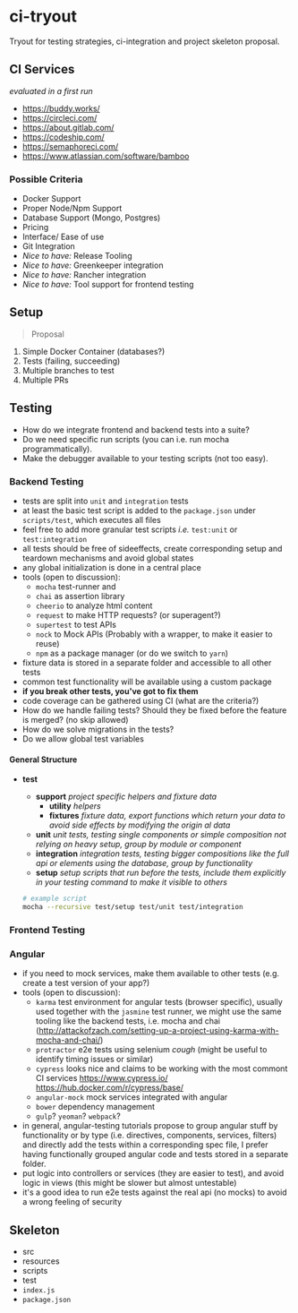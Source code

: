 # ci-tryout
Tryout for testing strategies, ci-integration and project skeleton proposal.

## CI Services

_evaluated in a first run_

  - https://buddy.works/
  - https://circleci.com/
  - https://about.gitlab.com/
  - https://codeship.com/
  - https://semaphoreci.com/
  - https://www.atlassian.com/software/bamboo

### Possible Criteria

  - Docker Support
  - Proper Node/Npm Support
  - Database Support (Mongo, Postgres)
  - Pricing
  - Interface/ Ease of use
  - Git Integration
  - _Nice to have:_ Release Tooling
  - _Nice to have:_ Greenkeeper integration
  - _Nice to have:_ Rancher integration
  - _Nice to have:_ Tool support for frontend testing

## Setup

> Proposal

  1. Simple Docker Container (databases?)
  1. Tests (failing, succeeding)
  1. Multiple branches to test
  1. Multiple PRs

## Testing

  - How do we integrate frontend and backend tests into a suite?
  - Do we need specific run scripts (you can i.e. run mocha programmatically).
  - Make the debugger available to your testing scripts (not too easy).

### Backend Testing

  - tests are split into `unit` and `integration` tests
  - at least the basic test script is added to the `package.json` under `scripts/test`, which executes all files
  - feel free to add more granular test scripts _i.e._ `test:unit` or `test:integration`
  - all tests should be free of sideeffects, create corresponding setup and teardown mechanisms and avoid global states
  - any global initialization is done in a central place
  - tools (open to discussion):
    - `mocha` test-runner and 
    - `chai` as assertion library
    - `cheerio` to analyze html content
    - `request` to make HTTP requests? (or superagent?)
    - `supertest` to test APIs
    - `nock` to Mock APIs (Probably with a wrapper, to make it easier to reuse)
    - `npm` as a package manager (or do we switch to `yarn`)
  - fixture data is stored in a separate folder and accessible to all other tests
  - common test functionality will be available using a custom package
  - **if you break other tests, you've got to fix them**
  - code coverage can be gathered using CI (what are the criteria?)
  - How do we handle failing tests? Should they be fixed before the feature is merged? (no skip allowed)
  - How do we solve migrations in the tests?
  - Do we allow global test variables
  
#### General Structure

  - **test**
    - **support** _project specific helpers and fixture data_
      - **utility** _helpers_
      - **fixtures** _fixture data, export functions which return your data to avoid side effects by modifying the origin al data_
    - **unit** _unit tests, testing single components or simple composition not relying on heavy setup, group by module or component_
    - **integration** _integration tests, testing bigger compositions like the full api or elements using the database, group by functionality_
    - **setup** _setup scripts that run before the tests, include them explicitly in your testing command to make it visible to others_
    
    
    ```Bash
    # example script
    mocha --recursive test/setup test/unit test/integration
    ```
  
### Frontend Testing

### Angular
   
   - if you need to mock services, make them available to other tests (e.g. create a test version of your app?)
   - tools (open to discussion):
     - `karma` test environment for angular tests (browser specific), usually used together with the `jasmine` test runner, we might use the same tooling like the backend tests, i.e. mocha and chai (http://attackofzach.com/setting-up-a-project-using-karma-with-mocha-and-chai/)
     - `protractor` e2e tests using selenium *cough* (might be useful to identify timing issues or similar) 
     - `cypress` looks nice and claims to be working with the most commont CI services https://www.cypress.io/ https://hub.docker.com/r/cypress/base/
     - `angular-mock` mock services integrated with angular
     - `bower` dependency management
     - `gulp`? `yeoman`? `webpack`?
   - in general, angular-testing tutorials propose to group angular stuff by functionality or by type (i.e. directives, components, services, filters) and directly add the tests within a corresponding spec file, I prefer having functionally grouped angular code and tests stored in a separate folder.
   - put logic into controllers or services (they are easier to test), and avoid logic in views (this might be slower but almost untestable)
   - it's a good idea to run e2e tests against the real api (no mocks) to avoid a wrong feeling of security


## Skeleton

  - src
  - resources
  - scripts
  - test
  - `index.js`
  - `package.json`
  